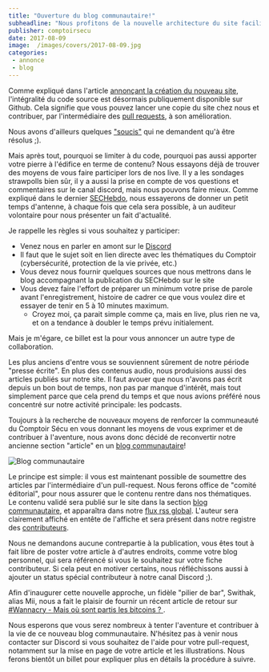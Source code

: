 ```yaml
---
title: "Ouverture du blog communautaire!"
subheadline: "Nous profitons de la nouvelle architecture du site facilitant les contributions pour vous tendre la plume. Tous à vos pull-requests!"
publisher: comptoirsecu
date: 2017-08-09
image:  /images/covers/2017-08-09.jpg
categories:
 - annonce
 - blog
---
```


Comme expliqué dans l'article [annonçant la création du nouveau site](/annonce/bienvenue-sur-le-nouveau-site-du-comptoir-sécu/), l'intégralité du code source est désormais publiquement disponible sur Github. Cela signifie que vous pouvez lancer une copie du site chez nous et contribuer, par l'intermédiaire des [pull requests](https://blog.zenika.com/2017/01/24/pull-request-demystifie/), à son amélioration.

Nous avons d'ailleurs quelques ["soucis"](https://github.com/comptoirsecu/csec-hugo/issues) qui ne demandent qu'à être résolus ;).

Mais après tout, pourquoi se limiter à du code, pourquoi pas aussi apporter votre pierre à l'édifice en terme de contenu? Nous essayons déjà de trouver des moyens de vous faire participer lors de nos live. Il y a les sondages strawpolls bien sûr, il y a aussi la prise en compte de vos questions et commentaires sur le canal discord, mais nous pouvons faire mieux. Comme expliqué dans le dernier [SECHebdo](/sechebdo/sechebdo-1er-aout-2017/), nous essayerons de donner un petit temps d'antenne, à chaque fois que cela sera possible, à un auditeur volontaire pour nous présenter un fait d'actualité.

Je rappelle les règles si vous souhaitez y participer:

* Venez nous en parler en amont sur le [Discord](http://discord.comptoirsecu.fr)
* Il faut que le sujet soit en lien directe avec les thématiques du Comptoir (cybersécurité, protection de la vie privée, etc.)
* Vous devez nous fournir quelques sources que nous mettrons dans le blog accompagnant la publication du SECHebdo sur le site
* Vous devez faire l'effort de préparer un minimum votre prise de parole avant l'enregistrement, histoire de cadrer ce que vous voulez dire et essayer de tenir en 5 à 10 minutes maximum.
  * Croyez moi, ça parait simple comme ça, mais en live, plus rien ne va, et on a tendance à doubler le temps prévu initialement.


Mais je m'égare, ce billet est la pour vous annoncer un autre type de collaboration.

Les plus anciens d'entre vous se souviennent sûrement de notre période "presse écrite". En plus des contenus audio, nous produisions aussi des articles publiés sur notre site. Il faut avouer que nous n'avons pas écrit depuis un bon bout de temps, non pas par manque d'intérêt, mais tout simplement parce que cela prend du temps et que nous avions préféré nous concentré sur notre activité principale: les podcasts.

Toujours à la recherche de nouveaux moyens de renforcer la communeauté du Comptoir Sécu en vous donnant les moyens de vous exprimer et de contribuer à l'aventure, nous avons donc décidé de reconvertir notre ancienne section "article" en un [blog communautaire](/blog/)!

![Blog communautaire](/images/misc/2017-08-09-blog-communautaire.jpg)

Le principe est simple: il vous est maintenant possible de soumettre des articles par l'intermédiaire d'un pull-request. Nous ferons office de "comité éditorial", pour nous assurer que le contenu rentre dans nos thématiques. Le contenu validé sera publié sur le site dans la section [blog communautaire](/blog), et apparaîtra dans notre [flux rss global](/feed/all.xml). L'auteur sera clairement affiché en entête de l'affiche et sera présent dans notre registre des [contributeurs](/authors/).

Nous ne demandons aucune contrepartie à la publication, vous êtes tout à fait libre de poster votre article à d'autres endroits, comme votre blog personnel, qui sera référencé si vous le souhaitez sur votre fiche contributeur. Si cela peut en motiver certains, nous réfléchissons aussi à ajouter un status spécial contributeur à notre canal Discord ;).

Afin d'inaugurer cette nouvelle approche, un fidèle "pilier de bar", Swithak, alias Mii, nous a fait le plaisir de fournir un récent article de retour sur  [#Wannacry - Mais où sont partis les bitcoins ? ](/blog/2017-08-08-wannacry-mais-ou-sont-partis-les-bitcoins/).

Nous esperons que vous serez nombreux à tenter l'aventure et contribuer à la vie de ce nouveau blog communautaire. N'hésitez pas à venir nous contacter sur Discord si vous souhaitez de l'aide pour votre pull-request, notamment sur la mise en page de votre article et les illustrations. Nous ferons bientôt un billet pour expliquer plus en détails la procédure à suivre.
